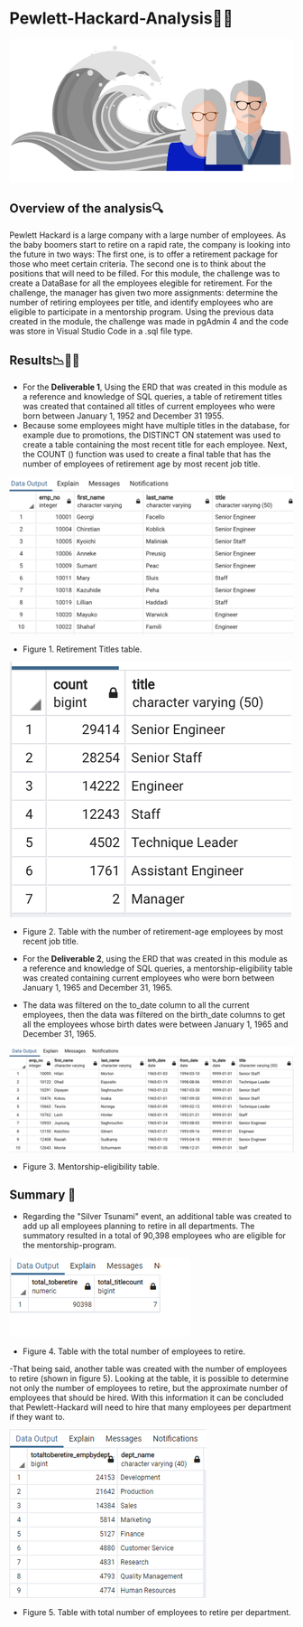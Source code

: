 # Pewlett-Hackard-Analysis:office::older_man:

![](https://github.com/Frankdiazw/Pewlett-Hackard-Analysis/blob/main/Resources/Silver_tsunami.png)

## Overview of the analysis:mag:
Pewlett Hackard is a large company with a large number of employees. As the baby boomers start to retire on a rapid rate, the company is looking into the future in two ways: The first one, is to offer a retirement package for those who meet certain criteria. The second one is to think about the positions that will need to be filled. 
For this module, the challenge was to create a DataBase for all the employees elegible for retirement.
For the challenge, the manager has given two more assignments: determine the number of retiring employees per title, and identify employees who are eligible to participate in a mentorship program. Using the previous data created in the module, the challenge was made in pgAdmin 4 and the code was store in Visual Studio Code in a .sql file type.

## Results:chart_with_downwards_trend::older_man::older_woman:
- For the **Deliverable 1**, Using the ERD that was created in this module as a reference and knowledge of SQL queries, a table of retirement titles was created that contained all titles of current employees who were born between January 1, 1952 and December 31 1955. 
- Because some employees might have multiple titles in the database, for example due to promotions, the DISTINCT ON statement was used to create a table containing the most recent title for each employee. Next, the COUNT () function was used to create a final table that has the number of employees of retirement age by most recent job title.

![](https://github.com/Frankdiazw/Pewlett-Hackard-Analysis/blob/main/Resources/Deliverable1.png)

- Figure 1. Retirement Titles table.

![](https://github.com/Frankdiazw/Pewlett-Hackard-Analysis/blob/main/Resources/Deliverable1.2.png)

- Figure 2. Table with the number of retirement-age employees by most recent job title.

- For the **Deliverable 2**, using the ERD that was created in this module as a reference and knowledge of SQL queries, a mentorship-eligibility table was created containing current employees who were born between January 1, 1965 and December 31, 1965.
- The data was filtered on the to_date column to all the current employees, then the data was filtered on the birth_date columns to get all the employees whose birth dates were between January 1, 1965 and December 31, 1965.

![](https://github.com/Frankdiazw/Pewlett-Hackard-Analysis/blob/main/Resources/Deliverable%202.png)

- Figure 3. Mentorship-eligibility table.

## Summary :pencil:
- Regarding the "Silver Tsunami" event, an additional table was created to add up all employees planning to retire in all departments. The summatory resulted in a total of 90,398 employees who are eligible for the mentorship-program.

![](https://github.com/Frankdiazw/Pewlett-Hackard-Analysis/blob/main/Resources/Summary_1.png)

- Figure 4. Table with the total number of employees to retire.

-That being said, another table was created with the number of employees to retire (shown in figure 5). Looking at the table, it is possible to determine not only the number of employees to retire, but the approximate number of employees that should be hired. With this information it can be concluded that Pewlett-Hackard will need to hire that many employees per department if they want to.

![](https://github.com/Frankdiazw/Pewlett-Hackard-Analysis/blob/main/Resources/Summary_2.png)

- Figure 5. Table with total number of employees to retire per department.
